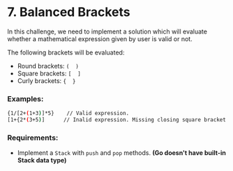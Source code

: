 # 7. Balanced Brackets

In this challenge, we need to implement a solution which will evaluate whether a mathematical expression given by user is valid or not.

The following brackets will be evaluated:

- Round brackets: `(  )`
- Square brackets: `[  ]`
- Curly brackets: `{  }`

### Examples:

```bash
{1/[2+(1+3)]*5}    // Valid expression.
[1+{2*(3+5)]      // Inalid expression. Missing closing square bracket "}".
```

### Requirements:

- Implement a `Stack` with `push` and `pop` methods. **(Go doesn't have built-in Stack data type)**
